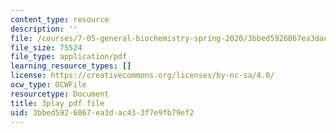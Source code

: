 ```yaml
---
content_type: resource
description: ''
file: /courses/7-05-general-biochemistry-spring-2020/3bbed5926067ea3dac433f7e9fb79ef2_7Z1CfKUOQVs.pdf
file_size: 75524
file_type: application/pdf
learning_resource_types: []
license: https://creativecommons.org/licenses/by-nc-sa/4.0/
ocw_type: OCWFile
resourcetype: Document
title: 3play pdf file
uid: 3bbed592-6067-ea3d-ac43-3f7e9fb79ef2
---
```

